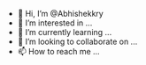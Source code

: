 - 👋 Hi, I’m @Abhishekkry
- 👀 I’m interested in ...
- 🌱 I’m currently learning ...
- 💞️ I’m looking to collaborate on ...
- 📫 How to reach me ...

<!---
Abhishekkry/Abhishekkry is a ✨ special ✨ repository because its `README.md` (this file) appears on your GitHub profile.
You can click the Preview link to take a look at your changes.
--->
